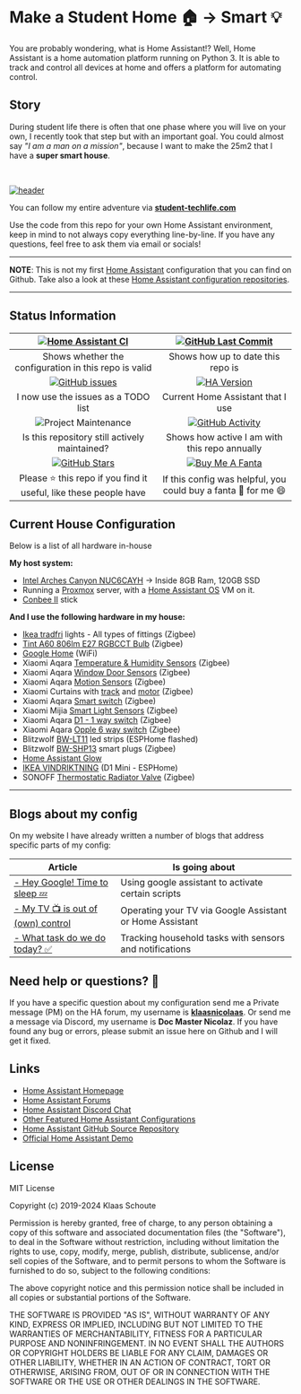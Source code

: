 # Make a Student Home 🏠 -> Smart 💡

You are probably wondering, what is Home Assistant!? Well, Home Assistant is a home automation platform running on Python 3. It is able to track and control all devices at home and offers a platform for automating control.

## Story

During student life there is often that one phase where you will live on your own, I recently took that step but with an important goal. You could almost say *"I am a man on a mission"*, because I want to make the 25m2 that I have a **super smart house**.

&nbsp;

[![header](/extras/img/student-techlife-big.jpg "header")](https://student-techlife.com)

You can follow my entire adventure via **[student-techlife.com][techlife]**

Use the code from this repo for your own Home Assistant environment, keep in mind to not always copy everything line-by-line. If you have any questions, feel free to ask them via email or socials!

---
**NOTE**: This is not my first [Home Assistant][home-assistant] configuration that you can find on Github. Take also a look at these [Home Assistant configuration repositories][smarthomes].

---

## Status Information

| [![Home Assistant CI][homeassistantci-shield]][homeassistantci] | [![GitHub Last Commit][last-commit-shield]][commits]|
|:---:|:---:|
| Shows whether the configuration in this repo is valid | Shows how up to date this repo is |
| [![GitHub issues][issues-shield]][issues] | [![HA Version][ha-version-shield]][home-assistant] |
| I now use the issues as a TODO list | Current Home Assistant that I use |
| ![Project Maintenance][maintenance-shield] | [![GitHub Activity][commits-shield]][commits] |
| Is this repository still actively maintained? | Shows how active I am with this repo annually |
| [![GitHub Stars][stars-shield]][stars] | [![Buy Me A Fanta][paypal-shield]][paypal] |
| Please :star: this repo if you find it useful, like these people have | If this config was helpful, you could buy a fanta :tropical_drink: for me :smile: |

## Current House Configuration

Below is a list of all hardware in-house

**My host system:**

- [Intel Arches Canyon NUC6CAYH][intelnuc] -> Inside 8GB Ram, 120GB SSD
- Running a [Proxmox][proxmox] server, with a [Home Assistant OS][ha-os] VM on it.
- [Conbee II][conbee] stick

**And I use the following hardware in my house:**

- [Ikea tradfri][tradfri] lights - All types of fittings (Zigbee)
- [Tint A60 806lm E27 RGBCCT Bulb][tint_E27] (Zigbee)
- [Google Home][google_home] (WiFi)
- Xiaomi Aqara [Temperature & Humidity Sensors][xiaomi_temp-shop] (Zigbee)
- Xiaomi Aqara [Window Door Sensors][xiaomi_door-shop] (Zigbee)
- Xiaomi Aqara [Motion Sensors][xiaomi_motion-shop] (Zigbee)
- Xiaomi Curtains with [track][xiaomi_curtains_track-shop] and [motor][xiaomi_curtains_motor-shop] (Zigbee)
- Xiaomi Aqara [Smart switch][xiaomi_switch-shop] (Zigbee)
- Xiaomi Mijia [Smart Light Sensors][xiaomi_light_sensor-shop] (Zigbee)
- Xiaomi Aqara [D1 - 1 way switch][xiaomi_d1_1way_switch-shop] (Zigbee)
- Xiaomi Aqara [Opple 6 way switch][opple_switch-shop] (Zigbee)
- Blitzwolf [BW-LT11][bw_lt11-shop] led strips (ESPHome flashed)
- Blitzwolf [BW-SHP13][bw_shp13-shop] smart plugs (Zigbee)
- [Home Assistant Glow][glow]
- [IKEA VINDRIKTNING][vindriktning] (D1 Mini - ESPHome)
- SONOFF [Thermostatic Radiator Valve][sonoff_valve-shop] (Zigbee)

---

## Blogs about my config

On my website I have already written a number of blogs that address specific parts of my config:

| Article | Is going about |
| -- | -- |
| [- Hey Google! Time to sleep 💤][sleep] | Using google assistant to activate certain scripts |
| [- My TV 📺 is out of (own) control][tv] | Operating your TV via Google Assistant or Home Assistant |
| [- What task do we do today? ✅][household] | Tracking household tasks with sensors and notifications |

## Need help or questions? 🤔

If you have a specific question about my configuration send me a Private message (PM) on the HA forum, my username is **[klaasnicolaas](https://community.home-assistant.io/u/klaasnicolaas)**. Or send me a message via Discord, my username is **Doc Master Nicolaz**. If you have found any bug or errors, please submit an issue here on Github and I will get it fixed.

## Links

- [Home Assistant Homepage](https://home-assistant.io/)
- [Home Assistant Forums](https://community.home-assistant.io/)
- [Home Assistant Discord Chat](https://discord.gg/c5DvZ4e)
- [Other Featured Home Assistant Configurations](https://home-assistant.io/cookbook/)
- [Home Assistant GitHub Source Repository](https://github.com/home-assistant/home-assistant)
- [Official Home Assistant Demo](https://home-assistant.io/demo/)

## License

MIT License

Copyright (c) 2019-2024 Klaas Schoute

Permission is hereby granted, free of charge, to any person obtaining a copy
of this software and associated documentation files (the "Software"), to deal
in the Software without restriction, including without limitation the rights
to use, copy, modify, merge, publish, distribute, sublicense, and/or sell
copies of the Software, and to permit persons to whom the Software is
furnished to do so, subject to the following conditions:

The above copyright notice and this permission notice shall be included in all
copies or substantial portions of the Software.

THE SOFTWARE IS PROVIDED "AS IS", WITHOUT WARRANTY OF ANY KIND, EXPRESS OR
IMPLIED, INCLUDING BUT NOT LIMITED TO THE WARRANTIES OF MERCHANTABILITY,
FITNESS FOR A PARTICULAR PURPOSE AND NONINFRINGEMENT. IN NO EVENT SHALL THE
AUTHORS OR COPYRIGHT HOLDERS BE LIABLE FOR ANY CLAIM, DAMAGES OR OTHER
LIABILITY, WHETHER IN AN ACTION OF CONTRACT, TORT OR OTHERWISE, ARISING FROM,
OUT OF OR IN CONNECTION WITH THE SOFTWARE OR THE USE OR OTHER DEALINGS IN THE
SOFTWARE.

<!-- Shield -->
[commits-shield]: https://img.shields.io/github/commit-activity/y/klaasnicolaas/student-homeassistant-config.svg
[last-commit-shield]: https://img.shields.io/github/last-commit/klaasnicolaas/Student-homeassistant-config.svg?color=blue&style=plasticr
[stars-shield]: https://img.shields.io/github/stars/klaasnicolaas/Student-homeassistant-config.svg
[ha-version-shield]: https://img.shields.io/badge/Home%20Assistant-2024.2-blue.svg
[maintenance-shield]: https://img.shields.io/maintenance/yes/2024.svg
[homeassistantci-shield]: https://github.com/klaasnicolaas/Student-homeassistant-config/actions/workflows/home_assistant.yml/badge.svg
[paypal-shield]: https://img.shields.io/badge/BuyMeAFanta-Paypal-orange.svg
[issues-shield]: https://img.shields.io/github/issues/klaasnicolaas/Student-homeassistant-config.svg

<!-- Repository links -->
[commits]: https://github.com/klaasnicolaas/Student-homeassistant-config/commits/master
[stars]: https://github.com/klaasnicolaas/Student-homeassistant-config/stargazers
[home-assistant]: https://home-assistant.io
[homeassistantci]: https://github.com/klaasnicolaas/Student-homeassistant-config/actions/workflows/home_assistant.yml
[paypal]: https://www.paypal.me/dexterfpv
[issues]: https://github.com/klaasnicolaas/Student-homeassistant-config/issues
[smarthome]: https://github.com/klaasnicolaas/Smarthome-homeassistant-config
[techlife]: https://student-techlife.com/
[ha-os]: https://github.com/whiskerz007/proxmox_hassos_install
[intelnuc]: https://www.intel.com/content/www/us/en/products/boards-kits/nuc/kits/nuc6cayh.html
[conbee]: https://www.phoscon.de/en/conbee2
[ubuntu-server]: https://www.ubuntu.com/download/server
[proxmox]: https://www.proxmox.com/en/
[smarthomes]: https://github.com/klaasnicolaas?tab=repositories&q=home-assistant-config

<!-- Products -->
[tradfri]: https://www.ikea.com/nl/nl/search/products/?q=tradfri
[xiaomi_temp-shop]: https://www.banggood.com/bang/?tt=16956_12_417111_&r=%2FAqara-Smart-Home-Zigbee-Temperature-and-Humidity-Sensor-Thermometer-Hygrometer-Digital-Sensor-From-Eco-System-p-1148666.html
[xiaomi_door-shop]: https://www.banggood.com/bang/?tt=16956_12_417111_&r=%2FAqara-Zigbee-1_2-Version-Window-Door-Sensor-Smart-Home-Kit-Remote-Alarm-Eco-System-p-1149705.html
[google_home]: https://store.google.com/magazine/compare_nest_speakers_displays
[xiaomi_curtains_track-shop]: https://tc.tradetracker.net/?c=15640&m=12&a=417111&r=&u=%2Fitem%2F4000170933022.html
[xiaomi_curtains_motor-shop]: https://tc.tradetracker.net/?c=15640&m=12&a=417111&r=&u=%2Fitem%2F10000142608978.html
[xiaomi_motion-shop]: https://www.banggood.com/bang/?tt=16956_12_417111_&r=%2FAqara-Zgbee-Wireless-Human-Body-PIR-Sensor-Smart-Home-Kit-Work-with-Gateway-APP-p-1177007.html
[xiaomi_switch-shop]: https://www.banggood.com/bang/?tt=16956_12_417111_&r=%2FAqara-Smart-Wireless-Switch-Smart-Home-Kit-Remote-Control-Work-with-Multifunctional-Gateway-From-Eco-System-p-1224921.html
[opple_switch-shop]: https://www.banggood.com/bang/?tt=16956_12_417111_&r=%2FAqara-x-OPPLE-Zigbee-3_0-Smart-Switch-HomeKit-Version-Wireless-Remote-Control-Wall-Light-Switch-Works-With-HomeKit-From-Eco-system-p-1590410.html
[bw_lt11-shop]: https://www.banggood.com/bang/?tt=16956_12_417111_&r=%2FBlitzWolf-BW-LT11-2M-or-5M-Smart-APP-Control-RGBW-LED-Light-Strip-Kit-Work-With-Amazon-Alexa-Google-Assistant-Christmas-Decorations-Clearance-Christmas-Lights-p-1390470.html
[bw_shp13-shop]: https://www.banggood.com/bang/?tt=16956_12_417111_&r=%2FBlitzWolf-BW-SHP13-ZgBee-3_0-Smart-WIFI-Socket-16A-EU-Plug-Electricity-Metering-APP-Remote-Controller-Timer-Work-with-Amazon-Alexa-Google-Home-p-1679992.html
[xiaomi_light_sensor-shop]: https://tc.tradetracker.net/?c=15640&m=12&a=417111&r=&u=%2Fitem%2F1005002866301114.html
[xiaomi_d1_1way_switch-shop]: https://www.banggood.com/bang/?tt=16956_12_417111_&r=%2FAqara-D1-1-Gang-or-2-Gang-Zigee-Smart-Wireless-Switch-APP-Remote-Control-Timer-Work-with-APP-HomeKit-p-1644321.html
[tint_E27]: https://zigbee.blakadder.com/Muller_Licht_404000.html
[glow]: https://github.com/klaasnicolaas/home-assistant-glow
[vindriktning]: https://www.ikea.com/nl/nl/p/vindriktning-luchtkwaliteitsensor-70498242/
[sonoff_valve-shop]: https://tc.tradetracker.net/?c=15640&m=12&a=417111&r=&u=https%3A%2F%2Faliexpress.com%2Fitem%2F1005006063706718.html

<!-- Blogs -->
[sleep]: https://student-techlife.com/2019/05/16/hey-google-time-to-sleep/
[tv]: https://student-techlife.com/2019/06/02/my-tv-is-out-of-own-control/
[household]: https://student-techlife.com/2019/07/09/what-task-do-we-do-today/
